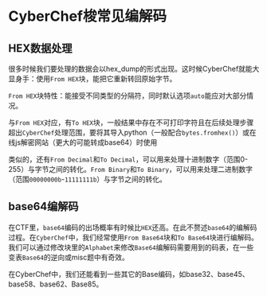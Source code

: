 # CyberChef梭常见编解码

## HEX数据处理

很多时候我们要处理的数据会以hex_dump的形式出现。这时候CyberChef就能大显身手：使用`From HEX`块，能把它重新转回原始字节。

`From HEX`块特性：能接受不同类型的分隔符，同时默认选项`auto`能应对大部分情况。

与`From HEX`对应，有`To HEX`块，一般结果中存在不可打印字符且在后续处理步骤超出`CyberChef`处理范围，要将其导入python（一般配合`bytes.fromhex()`）或在线js解密网站（更大的可能转成base64）时使用

类似的，还有`From Decimal`和`To Decimal`，可以用来处理十进制数字（范围0-255）与字节之间的转化。`From Binary`和`To Binary`，可以用来处理二进制数字（范围`00000000b`-`11111111b`）与字节之间的转化。

## base64编解码

在CTF里，`base64`编码的出场概率有时候比`HEX`还高。在此不赘述`base64`的编解码过程。在`CyberChef`中，我们经常使用`From Base64`块和`To Base64`块进行编解码。我们可以通过修改块里的`Alphabet`来修改`Base64`编解码需要用到的码表，在一些变表`Base64`的逆向或misc题中有奇效。

在CyberChef中，我们还能看到一些其它的Base编码，如base32、base45、base58、base62、Base85。
